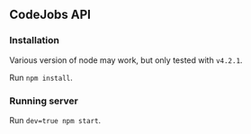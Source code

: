 ## CodeJobs API

### Installation

Various version of node may work, but only tested with `v4.2.1`.

Run `npm install`.

### Running server

Run `dev=true npm start`.
